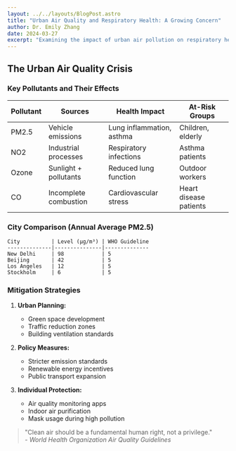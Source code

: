 ```yaml
---
layout: ../../layouts/BlogPost.astro
title: "Urban Air Quality and Respiratory Health: A Growing Concern"
author: Dr. Emily Zhang
date: 2024-03-27
excerpt: "Examining the impact of urban air pollution on respiratory health and innovative mitigation strategies."
---
```


## The Urban Air Quality Crisis

### Key Pollutants and Their Effects

| Pollutant       | Sources               | Health Impact                     | At-Risk Groups        |
|-----------------|-----------------------|-----------------------------------|-----------------------|
| PM2.5           | Vehicle emissions     | Lung inflammation, asthma         | Children, elderly     |
| NO2             | Industrial processes  | Respiratory infections            | Asthma patients       |
| Ozone           | Sunlight + pollutants | Reduced lung function             | Outdoor workers       |
| CO              | Incomplete combustion | Cardiovascular stress             | Heart disease patients|

### City Comparison (Annual Average PM2.5)

```
City          | Level (µg/m³) | WHO Guideline
--------------|---------------|--------------
New Delhi     | 98            | 5
Beijing       | 42            | 5
Los Angeles   | 12            | 5
Stockholm     | 6             | 5
```

### Mitigation Strategies

1. **Urban Planning:**
   - Green space development
   - Traffic reduction zones
   - Building ventilation standards

2. **Policy Measures:**
   - Stricter emission standards
   - Renewable energy incentives
   - Public transport expansion

3. **Individual Protection:**
   - Air quality monitoring apps
   - Indoor air purification
   - Mask usage during high pollution

> "Clean air should be a fundamental human right, not a privilege."  
> *- World Health Organization Air Quality Guidelines*
